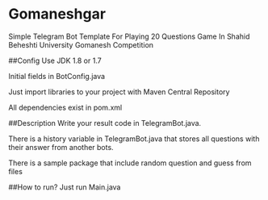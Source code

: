 # Gomaneshgar
Simple Telegram Bot Template For Playing 20 Questions Game In Shahid Beheshti University Gomanesh Competition

##Config
Use JDK 1.8 or 1.7

Initial fields in BotConfig.java

Just import libraries to your project with Maven Central Repository

All dependencies exist in pom.xml

##Description
Write your result code in TelegramBot.java.

There is a history variable in TelegramBot.java that stores all questions with their answer from another bots.

There is a sample package that include random question and guess from files

##How to run?
Just run Main.java


